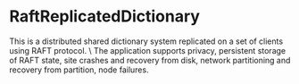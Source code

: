 # RaftReplicatedDictionary
This is a distributed shared dictionary system replicated on a set of clients using RAFT protocol. \\
The application supports privacy, persistent storage of RAFT state, site
crashes and recovery from disk, network partitioning and recovery from partition, node failures.
